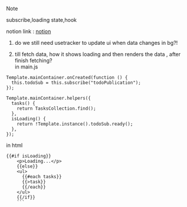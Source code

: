 > [!NOTE]
> subscribe,loading state,hook

notion link : [notion](https://tasty-van-095.notion.site/meteor-js-ea11b45a47354156899d8681562b72a1?pvs=4)

1. do we still need usetracker to update ui when data changes in bg?!

2. till fetch data, how it shows loading and then renders the data , after finish fetching? <br>
   in main.js

```
Template.mainContainer.onCreated(function () {
  this.todoSub = this.subscribe("todoPublication");
});

Template.mainContainer.helpers({
  tasks() {
    return TasksCollection.find();
  },
  isLoading() {
    return !Template.instance().todoSub.ready();
  },
});
```

in html

````
{{#if isLoading}}
    <p>Loading...</p>
    {{else}}
    <ul>
      {{#each tasks}}
      {{>task}}
      {{/each}}
    </ul>
    {{/if}}
    ```
````
